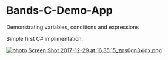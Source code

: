 # Bands-C-Demo-App
Demonstrating variables, conditions and expressions

Simple first C# implimentation.

<a href="http://s650.photobucket.com/user/cre8t0r/media/Screen%20Shot%202017-12-29%20at%2016.35.15_zps0gn3xjqx.png.html" target="_blank"><img src="http://i650.photobucket.com/albums/uu227/cre8t0r/Screen%20Shot%202017-12-29%20at%2016.35.15_zps0gn3xjqx.png" border="0" alt=" photo Screen Shot 2017-12-29 at 16.35.15_zps0gn3xjqx.png"/></a>
